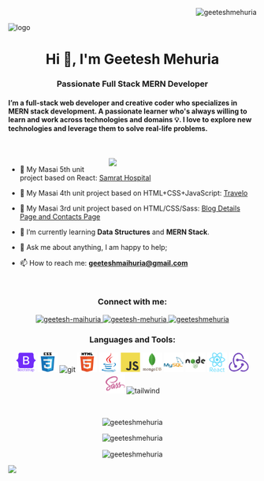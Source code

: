 <p align="right">
  <img src="https://komarev.com/ghpvc/?username=geeteshmehuria&label=Profile%20views&color=0e75b6&style=flat" alt="geeteshmehuria"/>
</p>

![logo](https://github.com/geeteshmehuria/c-sharp-samrat-2345/assets/70647591/1854e259-4daf-42b1-b12a-3dcfe97a2fbd)
<h1 align="center">Hi 👋, I'm Geetesh Mehuria</h1>
<h3 align="center">Passionate Full Stack MERN Developer</h3>

#### I’m a full-stack web developer and creative coder who specializes in MERN stack development. A passionate learner who's always willing to learn and work across technologies and domains 💡. I love to explore new technologies and leverage them to solve real-life problems.
<br/>
<br/>
<img align="right" width="300" src="https://miro.medium.com/v2/resize:fit:1400/0*NgUtI3tYLhuq5Vy0.gif" >

- 🔭 My Masai 5th unit project based on React: [Samrat Hospital](https://c-sharp-samrat.vercel.app/)
- 🔭 My Masai 4th unit project based on HTML+CSS+JavaScript: [Travelo](https://byte-harmony-2098-sandy.vercel.app/)
- 🔭 My Masai 3rd unit project based on HTML/CSS/Sass: [Blog Details Page and Contacts Page](https://stirring-croquembouche-c5740d.netlify.app/)
  
- 🌱 I’m currently learning **Data Structures** and **MERN Stack**.
- 💬 Ask me about anything, I am happy to help;
- 📫 How to reach me: **geeteshmaihuria@gmail.com**

<br/>
<h3 align="center">Connect with me:</h3>
<p align="center">
  <a href="https://codepen.io/geetesh-maihuria" target="_blank">
    <img src="https://raw.githubusercontent.com/rahuldkjain/github-profile-readme-generator/master/src/images/icons/Social/codepen.svg" alt="geetesh-maihuria" height="30" width="40" />
  </a>
  <a href="https://linkedin.com/in/geetesh-mehuria" target="_blank">
    <img src="https://raw.githubusercontent.com/rahuldkjain/github-profile-readme-generator/master/src/images/icons/Social/linked-in-alt.svg" alt="geetesh-mehuria" height="30" width="40" />
  </a>
  <a href="https://codesandbox.com/geeteshmehuria" target="_blank">
    <img src="https://raw.githubusercontent.com/rahuldkjain/github-profile-readme-generator/master/src/images/icons/Social/codesandbox.svg" alt="geeteshmehuria" height="30" width="40" />
  </a>
</p>

<h3 align="center">Languages and Tools:</h3>
<p align="center">
  <img src="https://raw.githubusercontent.com/devicons/devicon/master/icons/bootstrap/bootstrap-plain-wordmark.svg" alt="bootstrap" width="40" height="40"/>
  <img src="https://raw.githubusercontent.com/devicons/devicon/master/icons/css3/css3-original-wordmark.svg" alt="css3" width="40" height="40"/>
  <img src="https://www.vectorlogo.zone/logos/git-scm/git-scm-icon.svg" alt="git" width="40" height="40"/>
  <img src="https://raw.githubusercontent.com/devicons/devicon/master/icons/html5/html5-original-wordmark.svg" alt="html5" width="40" height="40"/>
  <img src="https://raw.githubusercontent.com/devicons/devicon/master/icons/java/java-original.svg" alt="java" width="40" height="40"/>
  <img src="https://raw.githubusercontent.com/devicons/devicon/master/icons/javascript/javascript-original.svg" alt="javascript" width="40" height="40"/>
  <img src="https://raw.githubusercontent.com/devicons/devicon/master/icons/mongodb/mongodb-original-wordmark.svg" alt="mongodb" width="40" height="40"/>
  <img src="https://raw.githubusercontent.com/devicons/devicon/master/icons/mysql/mysql-original-wordmark.svg" alt="mysql" width="40" height="40"/>
  <img src="https://raw.githubusercontent.com/devicons/devicon/master/icons/nodejs/nodejs-original-wordmark.svg" alt="nodejs" width="40" height="40"/>
  <img src="https://raw.githubusercontent.com/devicons/devicon/master/icons/react/react-original-wordmark.svg" alt="react" width="40" height="40"/>
  <img src="https://raw.githubusercontent.com/devicons/devicon/master/icons/redux/redux-original.svg" alt="redux" width="40" height="40"/>
  <img src="https://raw.githubusercontent.com/devicons/devicon/master/icons/sass/sass-original.svg" alt="sass" width="40" height="40"/> 
  <img src="https://www.vectorlogo.zone/logos/tailwindcss/tailwindcss-icon.svg" alt="tailwind" width="40" height="40"/>
</p>
<br/>
<p align="center">
  <img align="center" src="https://github-readme-stats.vercel.app/api/top-langs?username=geeteshmehuria&show_icons=true&locale=en&layout=compact" alt="geeteshmehuria" />
</p>
<p align="center">
  <img align="center" src="https://github-readme-stats.vercel.app/api?username=geeteshmehuria&show_icons=true&locale=en" alt="geeteshmehuria" />
</p>

<p align="center">
  <img align="center" src="https://github-readme-streak-stats.herokuapp.com/?user=geeteshmehuria&" alt="geeteshmehuria" />
</p

<p align="center">
<img src="https://raw.githubusercontent.com/Trilokia/Trilokia/379277808c61ef204768a61bbc5d25bc7798ccf1/bottom_header.svg">
</p

